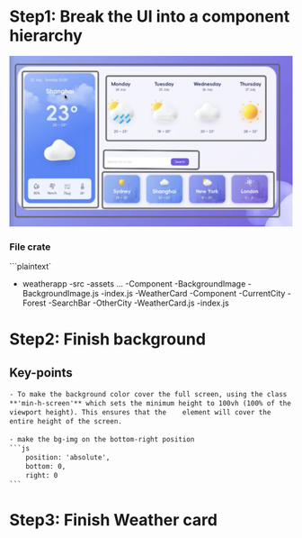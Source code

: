# Step1: Break the UI into a component hierarchy 
![alt text](image.png)

### File crate
```plaintext`
- weatherapp
    -src
      -assets
        ...
      -Component
        -BackgroundImage
            -BackgroundImage.js
            -index.js
        -WeatherCard
            -Component
                -CurrentCity
                -Forest
                -SearchBar
                -OtherCity
            -WeatherCard.js
            -index.js
                
# Step2: Finish background  
## Key-points
    - To make the background color cover the full screen, using the class **'min-h-screen'** which sets the minimum height to 100vh (100% of the viewport height). This ensures that the    element will cover the entire height of the screen.
    
    - make the bg-img on the bottom-right position
    ```js
        position: 'absolute',
        bottom: 0,
        right: 0
    ```

# Step3: Finish Weather card  
    

